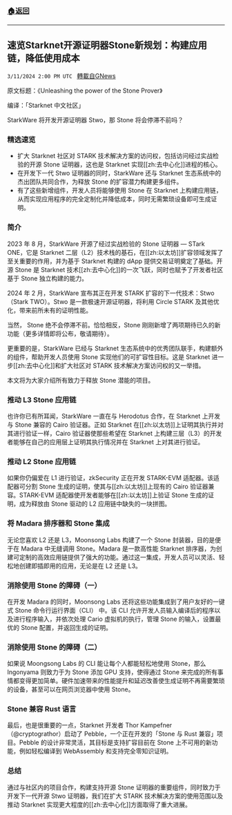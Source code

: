 ###  [:house:返回](README.md)
---


## 速览Starknet开源证明器Stone新规划：构建应用链，降低使用成本
`3/11/2024 2:00 PM UTC ` [轉載自GNews](https://gnews.org/articles/2384592)

原文标题：《Unleashing the power of the Stone Prover》

编译：「Starknet 中文社区」

StarkWare 将开发开源证明器 Stwo，那 Stone 将会停滞不前吗？

### 精选速览
* 扩大 Starknet 社区对 STARK 技术解决方案的访问权，包括访问经过实战检验的开源 Stone 证明器，这也是 Starknet 实现[[zh:去中心化]]进程的核心。
* 在开发下一代 Stwo 证明器的同时，StarkWare 还与 Starknet 生态系统中的杰出团队共同合作，为释放 Stone 的扩容潜力构建更多组件。
* 有了这些新增组件，开发人员将能够使用 Stone 在 Starknet 上构建应用链，从而实现应用程序的完全定制化并降低成本，同时无需繁琐设备即可生成证明。

### 简介

2023 年 8 月，StarkWare 开源了经过实战检验的 Stone 证明器 — STark ONE，它是 Starknet 二层（L2）技术栈的基石，在[[zh:以太坊]]扩容领域发挥了至关重要的作用，并为基于 Starknet 构建的 dApp 提供交易证明奠定了基础。开源 Stone 是 Starknet 技术[[zh:去中心化]]的一次飞跃，同时也赋予了开发者社区基于 Stone 独立构建的能力。

2024 年 2 月，StarkWare 宣布其正在开发 STARK 扩容的下一代技术：Stwo（Stark TWO）。Stwo 是一款极速开源证明器，将利用 Circle STARK 及其他优化，带来前所未有的证明性能。

当然， Stone 绝不会停滞不前。恰恰相反，Stone 刚刚新增了两项期待已久的新功能（更多详情即将公布，敬请期待）。

更重要的是，StarkWare 已经与 Starknet 生态系统中的优秀团队联手，构建额外的组件，帮助开发人员使用 Stone 实现他们的可扩容性目标。这是 Starknet 进一步[[zh:去中心化]]和扩大社区对 STARK 技术解决方案访问权的又一举措。

本文将为大家介绍所有致力于释放 Stone 潜能的项目。

### 推动 L3 Stone 应用链

也许你已有所耳闻，StarkWare 一直在与 Herodotus 合作，在 Starknet 上开发与 Stone 兼容的 Cairo 验证器。正如 Starknet 在[[zh:以太坊]]上证明其执行并对其进行验证一样，Cairo 验证器使那些希望在 Starknet 上构建三层（L3）的开发者能够在自己的应用层上证明其执行情况并在 Starknet 上对其进行验证。

### 推动 L2 Stone 应用链

如果你仍偏爱在 L1 进行验证，zkSecurity 正在开发 STARK-EVM 适配器。该适配器可分割 Stone 生成的证明，使其与[[zh:以太坊]]上现有的 Cairo 验证器兼容。STARK-EVM 适配器使开发者能够在[[zh:以太坊]]上验证 Stone 生成的证明，成为释放由 Stone 驱动的 L2 应用链中缺失的一块拼图。

### 将 Madara 排序器和 Stone 集成

无论您喜欢 L2 还是 L3，Moonsong Labs 构建了一个 Stone 封装器，目的是便于在 Madara 中无缝调用 Stone。Madara 是一款高性能 Starknet 排序器，为创建可定制的高效应用链提供了强大的功能。通过这一集成，开发人员可以灵活、轻松地创建即插即用的应用，无论是在 L2 还是 L3。

### 消除使用 Stone 的障碍（一）

在开发 Madara 的同时，Moonsong Labs 还将这些功能集成到了用户友好的一键式 Stone 命令行运行界面（CLI） 中。该 CLI 允许开发人员输入编译后的程序以及进行程序输入，并依次处理 Cario 虚拟机的执行，管理 Stone 的输入，设置最优的 Stone 配置，并返回生成的证明。

### 消除使用 Stone 的障碍（二）

如果说 Moongsong Labs 的 CLI 能让每个人都能轻松地使用 Stone，那么 Ingonyama 则致力于为 Stone 添加 GPU 支持，使得通过 Stone 来完成的所有事情都变得更加简单。硬件加速带来的性能提升和延迟改善使生成证明不再需要繁琐的设备，甚至可以在网页浏览器中使用 Stone。

### Stone 兼容 Rust 语言

最后，也是很重要的一点，Starknet 开发者 Thor Kampefner（@cryptograthor）启动了 Pebble，一个正在开发的「Stone 与 Rust 兼容」项目。Pebble 的设计非常灵活，其目标是支持扩容目前在 Stone 上不可用的新功能，例如轻松编译到 WebAssembly 和支持完全零知识证明。

### 总结

通过与社区内的项目合作，构建支持开源 Stone 证明器的重要组件，同时致力于开发下一代开源 Stwo 证明器，我们在扩大 STARK 技术解决方案的使用范围以及推动 Starknet 实现更大程度的[[zh:去中心化]]方面取得了重大进展。
